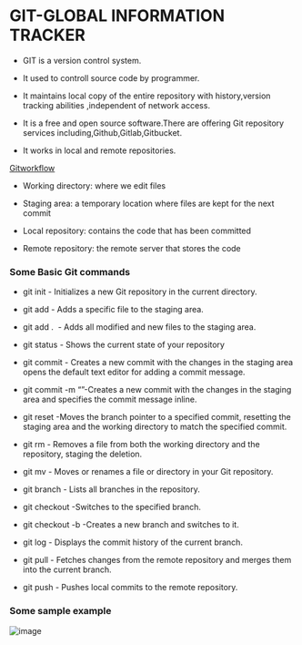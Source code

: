 # GIT-GLOBAL INFORMATION TRACKER

- GIT is a version control system.

- It used to controll source code by programmer.

- It maintains local copy of the entire repository with history,version tracking abilities ,independent of network access.

- It is a free and open source software.There are offering Git repository services including,Github,Gitlab,Gitbucket.

-  It works in local and remote repositories.

  [Gitworkflow](https://x.com/alexxubyte/status/1692925744962265448/photo/1)
  
   - Working directory: where we edit files

  - Staging area: a temporary location where files are kept for the next  commit
  - Local repository: contains the code that has been committed
    
 - Remote repository: the remote server that stores the code


### Some Basic Git commands

- git init            -  Initializes a new Git repository in the current directory.

- git add <file>     -        Adds a specific file to the staging area.

- git add .              -        Adds all modified and new files to the staging area.

- git status            -         Shows the current state of your repository

- git commit         -         Creates a new commit with the changes in the staging area opens the default text editor for adding a commit message.

- git commit -m “<message>”-Creates a new commit with the changes in the staging area and specifies the commit message inline.

- git reset <commit>-Moves the branch pointer to a specified commit, resetting the staging area and the working directory to match the specified commit.

- git rm <file>      -      Removes a file from both the working directory and the repository, staging the deletion.

- git mv                -       Moves or renames a file or directory in your Git repository.

- git branch        -       Lists all branches in the repository.

- git checkout <branch-name>-Switches to the specified branch.

- git checkout -b <new-branch-name>-Creates a new branch and switches to it.

- git log               -        Displays the commit history of the current branch.

- git pull              -         Fetches changes from the remote repository and merges them into the current branch.

- git push           -         Pushes local commits to the remote repository.


 ### Some sample example
 
![image](https://github.com/user-attachments/assets/91bf1145-859f-432a-bffd-264a5553bb4a)




                                                                 
  
    






















                                                                                                                            




                                                                 
